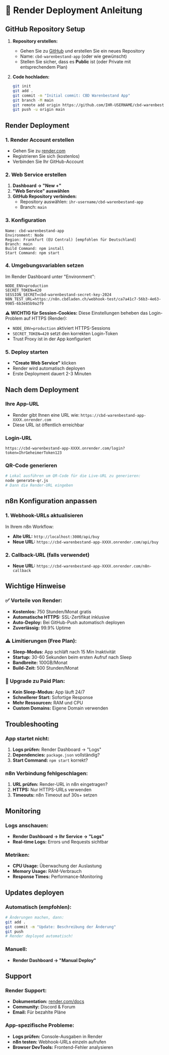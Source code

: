 # 🚀 Render Deployment Anleitung

## GitHub Repository Setup

1. **Repository erstellen:**
   - Gehen Sie zu [GitHub](https://github.com) und erstellen Sie ein neues Repository
   - Name: `cbd-warenbestand-app` (oder wie gewünscht)
   - Stellen Sie sicher, dass es **Public** ist (oder Private mit entsprechendem Plan)

2. **Code hochladen:**
   ```bash
   git init
   git add .
   git commit -m "Initial commit: CBD Warenbestand App"
   git branch -M main
   git remote add origin https://github.com/IHR-USERNAME/cbd-warenbestand-app.git
   git push -u origin main
   ```

## Render Deployment

### 1. Render Account erstellen
- Gehen Sie zu [render.com](https://render.com)
- Registrieren Sie sich (kostenlos)
- Verbinden Sie Ihr GitHub-Account

### 2. Web Service erstellen
1. **Dashboard → "New +"**
2. **"Web Service" auswählen**
3. **GitHub Repository verbinden:**
   - Repository auswählen: `ihr-username/cbd-warenbestand-app`
   - Branch: `main`

### 3. Konfiguration
```
Name: cbd-warenbestand-app
Environment: Node
Region: Frankfurt (EU Central) [empfohlen für Deutschland]
Branch: main
Build Command: npm install
Start Command: npm start
```

### 4. Umgebungsvariablen setzen
Im Render Dashboard unter "Environment":

```
NODE_ENV=production
SECRET_TOKEN=420
SESSION_SECRET=cbd-warenbestand-secret-key-2024
N8N_TEST_URL=https://n8n.cbdladen.ch/webhook-test/ca7a41c7-56b3-4e63-9985-6b3e85b9a2f9
```

**⚠️ WICHTIG für Session-Cookies:**
Diese Einstellungen beheben das Login-Problem auf HTTPS (Render):
- `NODE_ENV=production` aktiviert HTTPS-Sessions
- `SECRET_TOKEN=420` setzt den korrekten Login-Token
- Trust Proxy ist in der App konfiguriert

### 5. Deploy starten
- **"Create Web Service"** klicken
- Render wird automatisch deployen
- Erste Deployment dauert 2-3 Minuten

## Nach dem Deployment

### Ihre App-URL
- Render gibt Ihnen eine URL wie: `https://cbd-warenbestand-app-XXXX.onrender.com`
- Diese URL ist öffentlich erreichbar

### Login-URL
```
https://cbd-warenbestand-app-XXXX.onrender.com/login?token=IhrGeheimerToken123
```

### QR-Code generieren
```bash
# Lokal ausführen um QR-Code für die Live-URL zu generieren:
node generate-qr.js
# Dann die Render-URL eingeben
```

## n8n Konfiguration anpassen

### 1. Webhook-URLs aktualisieren
In Ihrem n8n Workflow:
- **Alte URL:** `http://localhost:3000/api/buy`
- **Neue URL:** `https://cbd-warenbestand-app-XXXX.onrender.com/api/buy`

### 2. Callback-URL (falls verwendet)
- **Neue URL:** `https://cbd-warenbestand-app-XXXX.onrender.com/n8n-callback`

## Wichtige Hinweise

### ✅ Vorteile von Render:
- **Kostenlos:** 750 Stunden/Monat gratis
- **Automatische HTTPS:** SSL-Zertifikat inklusive
- **Auto-Deploy:** Bei GitHub-Push automatisch deployen
- **Zuverlässig:** 99.9% Uptime

### ⚠️ Limitierungen (Free Plan):
- **Sleep-Modus:** App schläft nach 15 Min Inaktivität
- **Startup:** 30-60 Sekunden beim ersten Aufruf nach Sleep
- **Bandbreite:** 100GB/Monat
- **Build-Zeit:** 500 Stunden/Monat

### 🚀 Upgrade zu Paid Plan:
- **Kein Sleep-Modus:** App läuft 24/7
- **Schnellerer Start:** Sofortige Response
- **Mehr Ressourcen:** RAM und CPU
- **Custom Domains:** Eigene Domain verwenden

## Troubleshooting

### App startet nicht:
1. **Logs prüfen:** Render Dashboard → "Logs"
2. **Dependencies:** `package.json` vollständig?
3. **Start Command:** `npm start` korrekt?

### n8n Verbindung fehlgeschlagen:
1. **URL prüfen:** Render-URL in n8n eingetragen?
2. **HTTPS:** Nur HTTPS-URLs verwenden
3. **Timeouts:** n8n Timeout auf 30s+ setzen

## Monitoring

### Logs anschauen:
- **Render Dashboard → Ihr Service → "Logs"**
- **Real-time Logs:** Errors und Requests sichtbar

### Metriken:
- **CPU Usage:** Überwachung der Auslastung
- **Memory Usage:** RAM-Verbrauch
- **Response Times:** Performance-Monitoring

## Updates deployen

### Automatisch (empfohlen):
```bash
# Änderungen machen, dann:
git add .
git commit -m "Update: Beschreibung der Änderung"
git push
# Render deployed automatisch!
```

### Manuell:
- **Render Dashboard → "Manual Deploy"**

## Support

### Render Support:
- **Dokumentation:** [render.com/docs](https://render.com/docs)
- **Community:** Discord & Forum
- **Email:** Für bezahlte Pläne

### App-spezifische Probleme:
- **Logs prüfen:** Console-Ausgaben in Render
- **n8n testen:** Webhook-URLs einzeln aufrufen
- **Browser DevTools:** Frontend-Fehler analysieren 